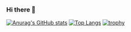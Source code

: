### Hi there 👋
[![Anurag's GitHub stats](https://github-readme-stats.vercel.app/api?username=rionagasaki)](https://github.com/anuraghazra/github-readme-stats)
[![Top Langs](https://github-readme-stats.vercel.app/api/top-langs/?username=rionagasaki&layout=compact&theme=onedark)](https://github.com/anuraghazra/github-readme-stats)
[![trophy](https://github-profile-trophy.vercel.app/?username=rionagasaki)](https://github.com/ryo-ma/github-profile-trophy)

<!--
**rionagasaki/rionagasaki** is a ✨ _special_ ✨ repository because its `README.md` () appears on your GitHub profile.

Here are some ideas to get you started:

- 🔭 I’m currently working on ...
- 🌱 I’m currently learning ...
- 👯 I’m looking to collaborate on ...
- 🤔 I’m looking for help with ...
- 💬 Ask me about ...
- 📫 How to reach me: ...
- 😄 Pronouns: ...
- ⚡ Fun fact: ...
-->
